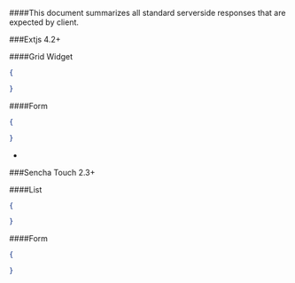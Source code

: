 ####This document summarizes all standard serverside responses that are expected by client.


###Extjs 4.2+


####Grid Widget

```json
{

}
```


####Form

```json
{

}
```
-


###Sencha Touch 2.3+

####List
```json
{

}
```


####Form

```json
{

}
```
